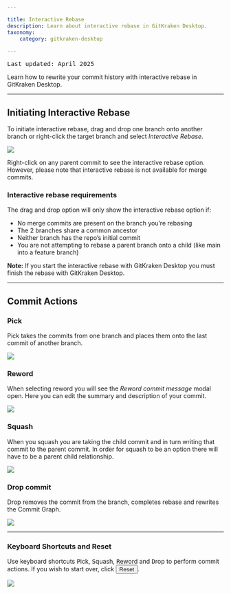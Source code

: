 ```yaml
---

title: Interactive Rebase
description: Learn about interactive rebase in GitKraken Desktop.
taxonomy:
    category: gitkraken-desktop

---
```

<kbd>Last updated: April 2025</kbd>

Learn how to rewrite your commit history with interactive rebase in GitKraken Desktop.

***

## Initiating Interactive Rebase
To initiate interactive rebase, drag and drop one branch onto another branch or right-click the target branch and select <em class='context-menu'>Interactive Rebase</em>.

<img src='/wp-content/uploads/interactive-rebase-init.gif' class="help-center-img img-bordered" />

Right-click on any parent commit to see the interactive rebase option. However, please note that interactive rebase is not available for merge commits.

### Interactive rebase requirements

The drag and drop option will only show the interactive rebase option if:

- No merge commits are present on the branch you’re rebasing
- The 2 branches share a common ancestor
- Neither branch has the repo’s initial commit
- You are not attempting to rebase a parent branch onto a child (like main into a feature branch)

<div class='callout callout--note'>
    <p><strong>Note:</strong> If you start the interactive rebase with GitKraken Desktop you must finish the rebase with GitKraken Desktop.</p>
</div>

---

## Commit Actions

### Pick
Pick takes the commits from one branch and places them onto the last commit of another branch.

<img src='/wp-content/uploads/pick.gif' class="help-center-img img-bordered" />

### Reword
When selecting reword you will see the <em class='context-menu'>Reword commit message</em> modal open. Here you can edit the summary and description of your commit.

<img src='/wp-content/uploads/reword.png' class="help-center-img img-bordered" />

### Squash
When you squash you are taking the child commit and in turn writing that commit to the parent commit. In order for squash to be an option there will have to be a parent child relationship.

<img src='/wp-content/uploads/squash.png' class="help-center-img img-bordered" />

### Drop commit
Drop removes the commit from the branch, completes rebase and rewrites the Commit Graph.

<img src='/wp-content/uploads/drop.gif' class="help-center-img img-bordered" />

---

### Keyboard Shortcuts and Reset
Use keyboard shortcuts <kbd>P</kbd>ick, <kbd>S</kbd>quash, <kbd>R</kbd>eword and <kbd>D</kbd>rop to perform commit actions. If you wish to start over, click <button class='button button--primary button--ui button--nolink'><span style='color:#141422;'>Reset</span></button>.

<img src='/wp-content/uploads/keyboard-shortcut-reset.gif' class="help-center-img img-bordered" />